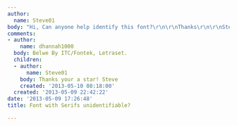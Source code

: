```yaml
---
author:
  name: Steve01
body: "Hi, Can anyone help identify this font?\r\n\r\nThanks\r\n\r\nSteve"
comments:
- author:
    name: dhannah1000
  body: Belwe By ITC/Fontek, Letraset.
  children:
  - author:
      name: Steve01
    body: Thanks your a star! Steve
    created: '2013-05-10 08:18:00'
  created: '2013-05-09 22:42:22'
date: '2013-05-09 17:26:48'
title: Font with Serifs unidentifiable?

---
```

